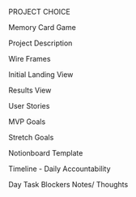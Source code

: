 PROJECT CHOICE

Memory Card Game


Project Description

<!-- My app is called Tic Tac Toe. It's a game app for players who want to play Tic Tac Toe online. Two players can join an online game and play a round of Tic Tac Toe, with the score being kept automatically and game results displayed at then end of a round -- whichever player won, or in the case of a draw, a tie between the users. Users will have the option to play again. In the future, I'd like to add a feature where one player can play against the computer. -->

Wire Frames

Initial Landing View

<!-- image -->

Results View

<!-- image -->

User Stories

MVP Goals

<!-- As a player, I want my game to recognize three ticks in a row so that I know who won.
As a player, I would like to be informed when the game is over due to a tie.
As a player, I would like to know whose turn it is so that I don't have to keep track.
As a player, I would like to be informed with some indication when I mark a game box so that I know my selection worked.
As a player who requires assistive technologies, I would like accessibility features so that I'm not left out of enjoying the game.
As a player I would like to be able to restart the game after a win, loss or tie.
As a player, I want the UI to be engaging and out of the way so that I enjoy the experience of playing the game.** -->

Stretch Goals

<!-- As a player, I would like a victory animation when I win the game, so that I feel good about my victory!
As a player, I would like to hear an audible sound when I mark a game box so that I know my selection worked.
As a player, I would like to play this game online so that I don't have to have my challenger sitting next to me.
As a player who wants to dominate the battlefield I want to become the ultimate tic tac toe tactician so I can beat all of my opponents -->

Notionboard Template

<!-- Notionboard template for building projects ( You can use this for any project ) https://www.notion.so/GA-Unit-3-Tunr-Lab-da2c82fafd4e4a7aa654676732db9ee3 -->

Timeline - Daily Accountability

<!-- Example of a Timeline to keep organized and on task for hitting goals every single day you’re on the sprint for your project.

Create your own table using this markdown table generator website: https://www.tablesgenerator.com/markdown_tables

Do not neglect to plan, you will thank yourself later for being proactive! -->

Day		Task	Blockers	Notes/ Thoughts
<!-- Thursday		Create and present proposal		 -->
<!-- Friday		Create html, js, css files		
Saturday		Create basic scaffolding		
Sunday		Add functionality		
Monday		Add styling		
Tuesday		Finaliza MVP		
Wedenesday		Work on stretch goals		
Thursday		Work on icebox items if applicable		
Friday		Presentation Day!		 -->
